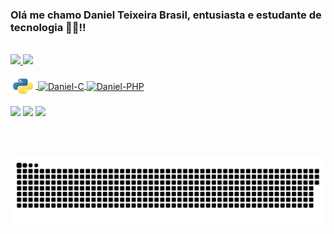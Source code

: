 ### Olá me chamo Daniel Teixeira Brasil, entusiasta e estudante de tecnologia 👋😄!!
<div style="display: inline_block"><br>
  <a href="https://github.com/Danieltbrasil">
  <img height = "180em" src="https://github-readme-stats.vercel.app/api?username=Danieltbrasil&theme=dracula">
  <img height = "180em" src="https://github-readme-stats.vercel.app/api/top-langs/?username=Danieltbrasil&theme=dracula&layout=compact">
</div>

<div style="display: inline_block"><br>
  <img align="center" alt="Daniel-Python" height="30" width="40" src="https://raw.githubusercontent.com/devicons/devicon/master/icons/python/python-original.svg">
  <img align="center" alt="Daniel-C" height="30" width="40" src="https://cdn.jsdelivr.net/gh/devicons/devicon@latest/icons/c/c-original.svg" />
  <img align="center" alt="Daniel-PHP" height="30" width="40" <img src="https://cdn.jsdelivr.net/gh/devicons/devicon@latest/icons/php/php-original.svg"/>
</div>
<br>
<a href="https://www.instagram.com/danieltbrasil/" target="_blank"><img src="https://img.shields.io/badge/-Instagram-%23E4405F?style=for-the-badge&logo=instagram&logoColor=white" target="_blank"></a>
<a href = "mailto:daniel.brasil2004@gmail.com"><img src="https://img.shields.io/badge/-Gmail-%23333?style=for-the-badge&logo=gmail&logoColor=white" target="_blank"></a>
<a href="https://www.linkedin.com/in/danieltbrasil" target="_blank"><img src="https://img.shields.io/badge/-LinkedIn-%230077B5?style=for-the-badge&logo=linkedin&logoColor=white" target="_blank"></a> 

<br><br>

<picture>
  <source media="(prefers-color-scheme: dark)" srcset="https://raw.githubusercontent.com/Danieltbrasil/Danieltbrasil/output/github-contribution-grid-snake-dark.svg">
  <source media="(prefers-color-scheme: light)" srcset="https://raw.githubusercontent.com/Danieltbrasil/Danieltbrasil/output/github-contribution-grid-snake.svg">
  <img alt="github contribution grid snake animation" src="https://raw.githubusercontent.com/Danieltbrasil/Danieltbrasil/output/github-contribution-grid-snake.svg">
</picture>
  
</div>
